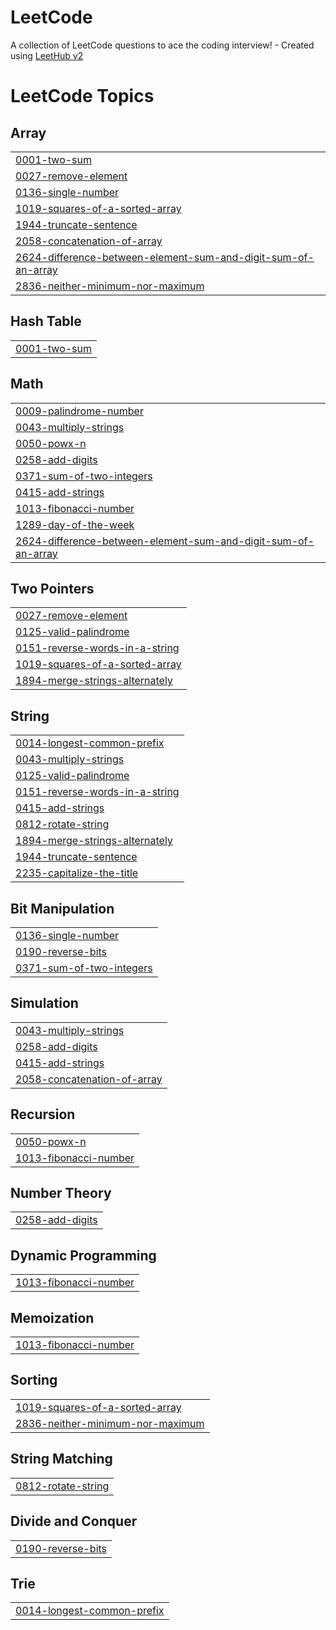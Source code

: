 # LeetCode
A collection of LeetCode questions to ace the coding interview! - Created using [LeetHub v2](https://github.com/arunbhardwaj/LeetHub-2.0)

<!---LeetCode Topics Start-->
# LeetCode Topics
## Array
|  |
| ------- |
| [0001-two-sum](https://github.com/SAYANORA-BK/LeetCode/tree/master/0001-two-sum) |
| [0027-remove-element](https://github.com/SAYANORA-BK/LeetCode/tree/master/0027-remove-element) |
| [0136-single-number](https://github.com/SAYANORA-BK/LeetCode/tree/master/0136-single-number) |
| [1019-squares-of-a-sorted-array](https://github.com/SAYANORA-BK/LeetCode/tree/master/1019-squares-of-a-sorted-array) |
| [1944-truncate-sentence](https://github.com/SAYANORA-BK/LeetCode/tree/master/1944-truncate-sentence) |
| [2058-concatenation-of-array](https://github.com/SAYANORA-BK/LeetCode/tree/master/2058-concatenation-of-array) |
| [2624-difference-between-element-sum-and-digit-sum-of-an-array](https://github.com/SAYANORA-BK/LeetCode/tree/master/2624-difference-between-element-sum-and-digit-sum-of-an-array) |
| [2836-neither-minimum-nor-maximum](https://github.com/SAYANORA-BK/LeetCode/tree/master/2836-neither-minimum-nor-maximum) |
## Hash Table
|  |
| ------- |
| [0001-two-sum](https://github.com/SAYANORA-BK/LeetCode/tree/master/0001-two-sum) |
## Math
|  |
| ------- |
| [0009-palindrome-number](https://github.com/SAYANORA-BK/LeetCode/tree/master/0009-palindrome-number) |
| [0043-multiply-strings](https://github.com/SAYANORA-BK/LeetCode/tree/master/0043-multiply-strings) |
| [0050-powx-n](https://github.com/SAYANORA-BK/LeetCode/tree/master/0050-powx-n) |
| [0258-add-digits](https://github.com/SAYANORA-BK/LeetCode/tree/master/0258-add-digits) |
| [0371-sum-of-two-integers](https://github.com/SAYANORA-BK/LeetCode/tree/master/0371-sum-of-two-integers) |
| [0415-add-strings](https://github.com/SAYANORA-BK/LeetCode/tree/master/0415-add-strings) |
| [1013-fibonacci-number](https://github.com/SAYANORA-BK/LeetCode/tree/master/1013-fibonacci-number) |
| [1289-day-of-the-week](https://github.com/SAYANORA-BK/LeetCode/tree/master/1289-day-of-the-week) |
| [2624-difference-between-element-sum-and-digit-sum-of-an-array](https://github.com/SAYANORA-BK/LeetCode/tree/master/2624-difference-between-element-sum-and-digit-sum-of-an-array) |
## Two Pointers
|  |
| ------- |
| [0027-remove-element](https://github.com/SAYANORA-BK/LeetCode/tree/master/0027-remove-element) |
| [0125-valid-palindrome](https://github.com/SAYANORA-BK/LeetCode/tree/master/0125-valid-palindrome) |
| [0151-reverse-words-in-a-string](https://github.com/SAYANORA-BK/LeetCode/tree/master/0151-reverse-words-in-a-string) |
| [1019-squares-of-a-sorted-array](https://github.com/SAYANORA-BK/LeetCode/tree/master/1019-squares-of-a-sorted-array) |
| [1894-merge-strings-alternately](https://github.com/SAYANORA-BK/LeetCode/tree/master/1894-merge-strings-alternately) |
## String
|  |
| ------- |
| [0014-longest-common-prefix](https://github.com/SAYANORA-BK/LeetCode/tree/master/0014-longest-common-prefix) |
| [0043-multiply-strings](https://github.com/SAYANORA-BK/LeetCode/tree/master/0043-multiply-strings) |
| [0125-valid-palindrome](https://github.com/SAYANORA-BK/LeetCode/tree/master/0125-valid-palindrome) |
| [0151-reverse-words-in-a-string](https://github.com/SAYANORA-BK/LeetCode/tree/master/0151-reverse-words-in-a-string) |
| [0415-add-strings](https://github.com/SAYANORA-BK/LeetCode/tree/master/0415-add-strings) |
| [0812-rotate-string](https://github.com/SAYANORA-BK/LeetCode/tree/master/0812-rotate-string) |
| [1894-merge-strings-alternately](https://github.com/SAYANORA-BK/LeetCode/tree/master/1894-merge-strings-alternately) |
| [1944-truncate-sentence](https://github.com/SAYANORA-BK/LeetCode/tree/master/1944-truncate-sentence) |
| [2235-capitalize-the-title](https://github.com/SAYANORA-BK/LeetCode/tree/master/2235-capitalize-the-title) |
## Bit Manipulation
|  |
| ------- |
| [0136-single-number](https://github.com/SAYANORA-BK/LeetCode/tree/master/0136-single-number) |
| [0190-reverse-bits](https://github.com/SAYANORA-BK/LeetCode/tree/master/0190-reverse-bits) |
| [0371-sum-of-two-integers](https://github.com/SAYANORA-BK/LeetCode/tree/master/0371-sum-of-two-integers) |
## Simulation
|  |
| ------- |
| [0043-multiply-strings](https://github.com/SAYANORA-BK/LeetCode/tree/master/0043-multiply-strings) |
| [0258-add-digits](https://github.com/SAYANORA-BK/LeetCode/tree/master/0258-add-digits) |
| [0415-add-strings](https://github.com/SAYANORA-BK/LeetCode/tree/master/0415-add-strings) |
| [2058-concatenation-of-array](https://github.com/SAYANORA-BK/LeetCode/tree/master/2058-concatenation-of-array) |
## Recursion
|  |
| ------- |
| [0050-powx-n](https://github.com/SAYANORA-BK/LeetCode/tree/master/0050-powx-n) |
| [1013-fibonacci-number](https://github.com/SAYANORA-BK/LeetCode/tree/master/1013-fibonacci-number) |
## Number Theory
|  |
| ------- |
| [0258-add-digits](https://github.com/SAYANORA-BK/LeetCode/tree/master/0258-add-digits) |
## Dynamic Programming
|  |
| ------- |
| [1013-fibonacci-number](https://github.com/SAYANORA-BK/LeetCode/tree/master/1013-fibonacci-number) |
## Memoization
|  |
| ------- |
| [1013-fibonacci-number](https://github.com/SAYANORA-BK/LeetCode/tree/master/1013-fibonacci-number) |
## Sorting
|  |
| ------- |
| [1019-squares-of-a-sorted-array](https://github.com/SAYANORA-BK/LeetCode/tree/master/1019-squares-of-a-sorted-array) |
| [2836-neither-minimum-nor-maximum](https://github.com/SAYANORA-BK/LeetCode/tree/master/2836-neither-minimum-nor-maximum) |
## String Matching
|  |
| ------- |
| [0812-rotate-string](https://github.com/SAYANORA-BK/LeetCode/tree/master/0812-rotate-string) |
## Divide and Conquer
|  |
| ------- |
| [0190-reverse-bits](https://github.com/SAYANORA-BK/LeetCode/tree/master/0190-reverse-bits) |
## Trie
|  |
| ------- |
| [0014-longest-common-prefix](https://github.com/SAYANORA-BK/LeetCode/tree/master/0014-longest-common-prefix) |
<!---LeetCode Topics End-->